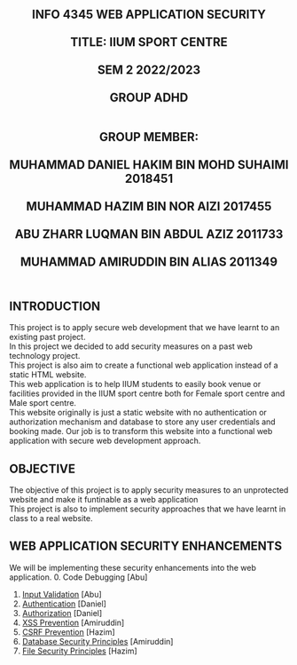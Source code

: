 <h2 align="center">
INFO 4345 WEB APPLICATION SECURITY <br> <br>
TITLE: IIUM SPORT CENTRE <br> <br>
SEM 2 2022/2023 <br> <br>
GROUP ADHD <br> <br>

GROUP MEMBER: <br> <br>
MUHAMMAD DANIEL HAKIM BIN MOHD SUHAIMI 2018451 <br> <br>
MUHAMMAD HAZIM BIN NOR AIZI 2017455 <br> <br>
ABU ZHARR LUQMAN BIN ABDUL AZIZ 2011733<br> <br>
MUHAMMAD AMIRUDDIN BIN ALIAS 2011349 <br> <br>
</h2>

## INTRODUCTION

This project is to apply secure web development that we have learnt to an existing past project. <br>
In this project we decided to add security measures on a past web technology project. <br>
This project is also aim to create a functional web application instead of a static HTML website. <br>
This web application is to help IIUM students to easily book venue or facilities provided in the IIUM sport centre both for Female sport centre and Male sport centre. <br>
This website originally is just a static website with no authentication or authorization mechanism and database to store any user credentials and booking made. Our job is to transform this website into a functional web application with secure web development approach.

## OBJECTIVE

The objective of this project is to apply security measures to an unprotected website and make it funtinable as a web application<br>
This project is also to implement security approaches that we have learnt in class to a real website.

## WEB APPLICATION SECURITY ENHANCEMENTS

We will be implementing these security enhancements into the web application.
0. Code Debugging [Abu]
1. [Input Validation](Report/Input_Validation.md) [Abu]
2. [Authentication](Report/Authentication.md) [Daniel]
3. [Authorization](Report/Authorization.md) [Daniel]
4. [XSS Prevention](Report/XSS.md) [Amiruddin]
5. [CSRF Prevention](Report/CSRF.md) [Hazim]
6. [Database Security Principles](Report/Database_Security_Principle.md) [Amiruddin]
7. [File Security Principles](Report/File_Security_Principle.md) [Hazim]
